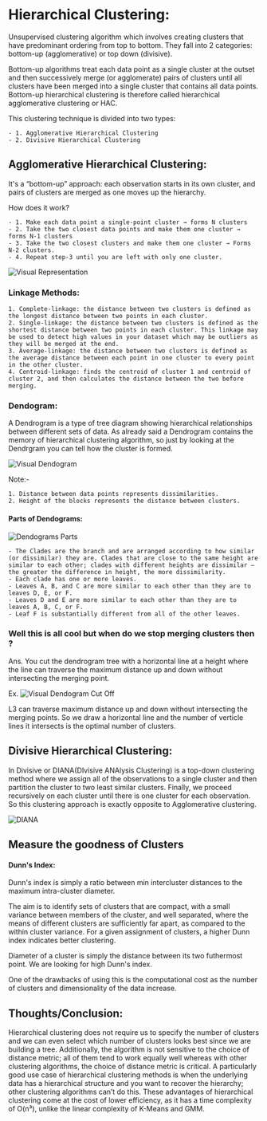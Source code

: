 # Hierarchical Clustering:

Unsupervised clustering algorithm which involves creating clusters that have predominant ordering from top to bottom. 
They fall into 2 categories: bottom-up (agglomerative) or top down (divisive). 

Bottom-up algorithms treat each data point as a single cluster at the outset and then successively merge (or agglomerate) pairs of clusters until all clusters have been merged into a single cluster that contains all data points. Bottom-up hierarchical clustering is therefore called hierarchical agglomerative clustering or HAC. 

This clustering technique is divided into two types:

    - 1. Agglomerative Hierarchical Clustering
    - 2. Divisive Hierarchical Clustering


## Agglomerative Hierarchical Clustering:
It's a “bottom-up” approach: each observation starts in its own cluster, and pairs of clusters are merged as one moves up the hierarchy.

How does it work?

    - 1. Make each data point a single-point cluster → forms N clusters
    - 2. Take the two closest data points and make them one cluster → forms N-1 clusters
    - 3. Take the two closest clusters and make them one cluster → Forms N-2 clusters.
    - 4. Repeat step-3 until you are left with only one cluster.
    
![Visual Representation](https://miro.medium.com/max/257/0*iozEcRXXWXbDMrdG.gif)

### Linkage Methods:

    1. Complete-linkage: the distance between two clusters is defined as the longest distance between two points in each cluster.
    2. Single-linkage: the distance between two clusters is defined as the shortest distance between two points in each cluster. This linkage may be used to detect high values in your dataset which may be outliers as they will be merged at the end.
    3. Average-linkage: the distance between two clusters is defined as the average distance between each point in one cluster to every point in the other cluster.
    4. Centroid-linkage: finds the centroid of cluster 1 and centroid of cluster 2, and then calculates the distance between the two before merging.


### Dendogram:

A Dendrogram is a type of tree diagram showing hierarchical relationships between different sets of data.
As already said a Dendrogram contains the memory of hierarchical clustering algorithm, so just by looking at the Dendrgram you can tell how the cluster is formed.

![Visual Dendogram](https://miro.medium.com/max/960/0*BfO2YN_BSxThfUoo.gif)

Note:-

    1. Distance between data points represents dissimilarities.
    2. Height of the blocks represents the distance between clusters.

#### Parts of Dendograms:

![Dendograms Parts](https://miro.medium.com/max/738/0*ESGWAWTMwZi_xTz-.png)

    - The Clades are the branch and are arranged according to how similar (or dissimilar) they are. Clades that are close to the same height are similar to each other; clades with different heights are dissimilar — the greater the difference in height, the more dissimilarity.
    - Each clade has one or more leaves.
    - Leaves A, B, and C are more similar to each other than they are to leaves D, E, or F.
    - Leaves D and E are more similar to each other than they are to leaves A, B, C, or F.
    - Leaf F is substantially different from all of the other leaves.

### Well this is all cool but when do we stop merging clusters then ? 

Ans. 
You cut the dendrogram tree with a horizontal line at a height where the line can traverse the maximum distance up and down without intersecting the merging point.

Ex.
![Visual Dendogram Cut Off](https://miro.medium.com/max/628/0*lO30pyuAmDk6h_0T.jpg)

L3 can traverse maximum distance up and down without intersecting the merging points. So we draw a horizontal line and the number of verticle lines it intersects is the optimal number of clusters.


## Divisive Hierarchical Clustering:

In Divisive or DIANA(DIvisive ANAlysis Clustering) is a top-down clustering method where we assign all of the observations to a single cluster and then partition the cluster to two least similar clusters. Finally, we proceed recursively on each cluster until there is one cluster for each observation. So this clustering approach is exactly opposite to Agglomerative clustering.

![DIANA](https://miro.medium.com/max/1010/0*OefsgEh-nRp5Rvm_.png)


## Measure the goodness of Clusters

#### Dunn's Index:

Dunn's index is simply a ratio between min intercluster distances to the maximum intra-cluster diameter.

The aim is to identify sets of clusters that are compact, with a small variance between members of the cluster, and well separated, where the means of different clusters are sufficiently far apart, as compared to the within cluster variance. For a given assignment of clusters, a higher Dunn index indicates better clustering.

Diameter of a cluster is simply the distance between its two futhermost point. We are looking for high Dunn's index.

 One of the drawbacks of using this is the computational cost as the number of clusters and dimensionality of the data increase.


## Thoughts/Conclusion:
Hierarchical clustering does not require us to specify the number of clusters and we can even select which number of clusters looks best since we are building a tree. Additionally, the algorithm is not sensitive to the choice of distance metric; all of them tend to work equally well whereas with other clustering algorithms, the choice of distance metric is critical. A particularly good use case of hierarchical clustering methods is when the underlying data has a hierarchical structure and you want to recover the hierarchy; other clustering algorithms can’t do this. These advantages of hierarchical clustering come at the cost of lower efficiency, as it has a time complexity of O(n³), unlike the linear complexity of K-Means and GMM.

